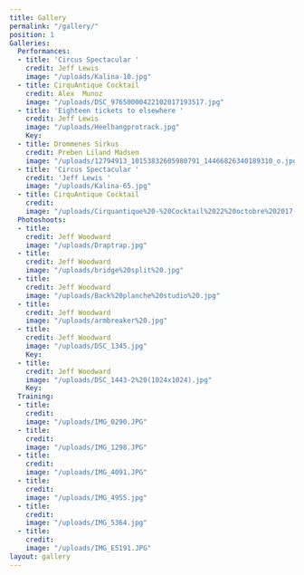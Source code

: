 ```yaml
---
title: Gallery
permalink: "/gallery/"
position: 1
Galleries:
  Performances:
  - title: 'Circus Spectacular '
    credit: Jeff Lewis
    image: "/uploads/Kalina-10.jpg"
  - title: CirquAntique Cocktail
    credit: Alex  Munoz
    image: "/uploads/DSC_97650000422102017193517.jpg"
  - title: 'Eighteen tickets to elsewhere '
    credit: Jeff Lewis
    image: "/uploads/Heelhangprotrack.jpg"
    Key: 
  - title: Drommenes Sirkus
    credit: Preben Liland Madsen
    image: "/uploads/12794913_10153832605980791_14466826340189310_o.jpg"
  - title: 'Circus Spectacular '
    credit: 'Jeff Lewis '
    image: "/uploads/Kalina-65.jpg"
  - title: CirquAntique Cocktail
    credit: 
    image: "/uploads/Cirquantique%20-%20Cocktail%2022%20octobre%202017-8528.jpg"
  Photoshoots:
  - title: 
    credit: Jeff Woodward
    image: "/uploads/Draptrap.jpg"
  - title: 
    credit: Jeff Woodward
    image: "/uploads/bridge%20split%20.jpg"
  - title: 
    credit: Jeff Woodward
    image: "/uploads/Back%20planche%20studio%20.jpg"
  - title: 
    credit: Jeff Woodward
    image: "/uploads/armbreaker%20.jpg"
  - title: 
    credit: Jeff Woodward
    image: "/uploads/DSC_1345.jpg"
    Key: 
  - title: 
    credit: Jeff Woodward
    image: "/uploads/DSC_1443-2%20(1024x1024).jpg"
    Key: 
  Training:
  - title: 
    credit: 
    image: "/uploads/IMG_0290.JPG"
  - title: 
    credit: 
    image: "/uploads/IMG_1298.JPG"
  - title: 
    credit: 
    image: "/uploads/IMG_4091.JPG"
  - title: 
    credit: 
    image: "/uploads/IMG_4955.jpg"
  - title: 
    credit: 
    image: "/uploads/IMG_5364.jpg"
  - title: 
    credit: 
    image: "/uploads/IMG_E5191.JPG"
layout: gallery
---
```


